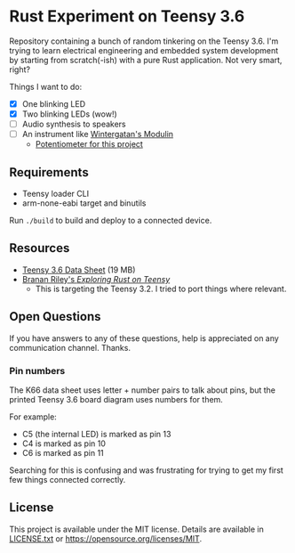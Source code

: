 # Rust Experiment on Teensy 3.6
Repository containing a bunch of random tinkering on the Teensy 3.6. I'm trying to learn electrical engineering and embedded system development by starting from scratch(-ish) with a pure Rust application. Not very smart, right?

Things I want to do:

- [x] One blinking LED
- [x] Two blinking LEDs (wow!)
- [ ] Audio synthesis to speakers
- [ ] An instrument like [Wintergatan's Modulin](https://www.youtube.com/watch?v=mFfe4ZRQOH8)
	- [Potentiometer for this project](https://www.sparkfun.com/products/8681)

## Requirements
- Teensy loader CLI
- arm-none-eabi target and binutils

Run `./build` to build and deploy to a connected device.

## Resources
- [Teensy 3.6 Data Sheet](https://www.pjrc.com/teensy/K66P144M180SF5RMV2.pdf) (19 MB)
- [Branan Riley's *Exploring Rust on Teensy*](https://branan.github.io/teensy/)
	- This is targeting the Teensy 3.2. I tried to port things where relevant.

## Open Questions
If you have answers to any of these questions, help is appreciated on any communication channel. Thanks.

### Pin numbers
The K66 data sheet uses letter + number pairs to talk about pins, but the printed Teensy 3.6 board diagram uses numbers for them.

For example:

- C5 (the internal LED) is marked as pin 13
- C4 is marked as pin 10
- C6 is marked as pin 11

Searching for this is confusing and was frustrating for trying to get my first few things connected correctly.

## License
This project is available under the MIT license. Details are available in [LICENSE.txt](LICENSE.txt) or <https://opensource.org/licenses/MIT>.